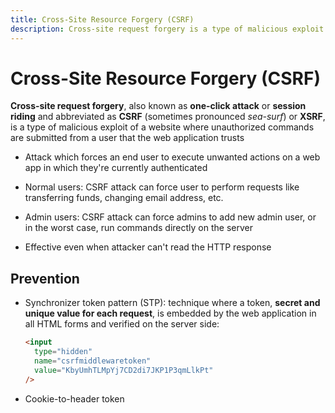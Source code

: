 ```yaml
---
title: Cross-Site Resource Forgery (CSRF)
description: Cross-site request forgery is a type of malicious exploit of a website
---
```


# Cross-Site Resource Forgery (CSRF)

**Cross-site request forgery**, also known as **one-click attack** or **session riding** and abbreviated as **CSRF** (sometimes pronounced _sea-surf_) or **XSRF**, is a type of malicious exploit of a website where unauthorized commands are submitted from a user that the web application trusts

- Attack which forces an end user to execute unwanted actions on a web app in which they're currently authenticated

- Normal users: CSRF attack can force user to perform requests like transferring funds, changing email address, etc.

- Admin users: CSRF attack can force admins to add new admin user, or in the worst case, run commands directly on the server

- Effective even when attacker can't read the HTTP response

## Prevention

- Synchronizer token pattern (STP): technique where a token, **secret and unique value for each request**, is embedded by the web application in all HTML forms and verified on the server side:

  ```html
  <input
    type="hidden"
    name="csrfmiddlewaretoken"
    value="KbyUmhTLMpYj7CD2di7JKP1P3qmLlkPt"
  />
  ```

- Cookie-to-header token
